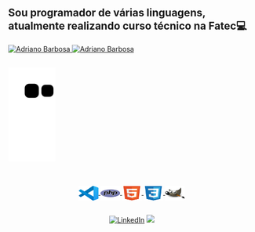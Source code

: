 
 
 <h2 aling="center">
Sou programador de várias linguagens, atualmente realizando curso técnico na Fatec💻
</h2>
 

 
 
<div>
<a href="https://github.com/AdrianoBarbosa01">
<img width="500px" src="https://github-readme-stats.vercel.app/api?username=AdrianoBarbosa01&show_icons=true&count_private=true&hide_border=true&title_color=00bfbf&icon_color=00bfbf&text_color=c9d1d9&bg_color=0d1117" alt="Adriano Barbosa" />
<img width="300px" src="https://github-readme-stats.vercel.app/api/top-langs/?username=AdrianoBarbosa01&show_icons=true&count_private=true&hide_border=true&title_color=00bfbf&icon_color=00bfbf&text_color=c9d1d9&bg_color=0d1117" alt="Adriano Barbosa"">

</div>

##


<div>

![snake gif](https://github.com/AdrianoBarbosa01/AdrianoBarbosa01/blob/output/github-contribution-grid-snake.svg)

</div>

##

<div align="center" style="display: inline_block"><br>
<img align="center" alt="Adriano-vscode" height="30" width="40" src="https://raw.githubusercontent.com/devicons/devicon/master/icons/vscode/vscode-original.svg">
  <img align="center" alt="Adriano-PHP" height="30" width="40" src="https://raw.githubusercontent.com/devicons/devicon/master/icons/php/php-original.svg">
  <img align="center" alt="Adriano-HTML" height="30" width="40" src="https://raw.githubusercontent.com/devicons/devicon/master/icons/html5/html5-original.svg">
  <img align="center" alt="Adriano-CSS" height="30" width="40" src="https://raw.githubusercontent.com/devicons/devicon/master/icons/css3/css3-original.svg">
<img align="center" alt="Adriano-Gimp" height="30" width="40" src="https://raw.githubusercontent.com/devicons/devicon/master/icons/gimp/gimp-original.svg">
 </div>

##


<div align="center">

[![LinkedIn](https://img.shields.io/badge/LinkedIn-0077B5?style=for-the-badge&logo=linkedin&logoColor=white)](https://www.linkedin.com/in/AdrianoApSBarbosa/)       <a href = "mailto:adriano.barbosa21@etec.sp.gov.br"><img src="https://img.shields.io/badge/-Gmail-%23333?style=for-the-badge&logo=gmail&logoColor=white" target="_blank"></a>

</div>

